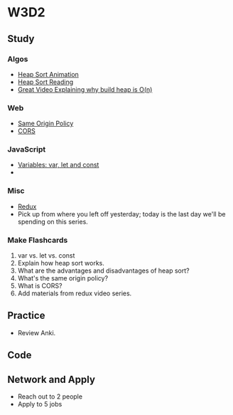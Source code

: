 # W3D2

## Study

### Algos

* [Heap Sort Animation](https://www.toptal.com/developers/sorting-algorithms/heap-sort)
* [Heap Sort Reading](https://medium.com/basecs/heapify-all-the-things-with-heap-sort-55ee1c93af82)
* [Great Video Explaining why build heap is O(n)](https://www.youtube.com/watch?v=MiyLo8adrWw)

### Web

* [Same Origin Policy](https://developer.mozilla.org/en-US/docs/Web/Security/Same-origin_policy)
* [CORS](https://developer.mozilla.org/en-US/docs/Web/HTTP/CORS)

### JavaScript

* [Variables: var, let and const](https://medium.freecodecamp.org/the-definitive-javascript-handbook-for-a-developer-interview-44ffc6aeb54e)
*

### Misc

* [Redux](https://egghead.io/courses/getting-started-with-redux)
* Pick up from where you left off yesterday; today is the last day
  we'll be spending on this series.

### Make Flashcards

1. var vs. let vs. const
2. Explain how heap sort works.
3. What are the advantages and disadvantages of heap sort?
4. What's the same origin policy?
5. What is CORS?
6. Add materials from redux video series.

## Practice

* Review Anki.

## Code

## Network and Apply

* Reach out to 2 people
* Apply to 5 jobs
